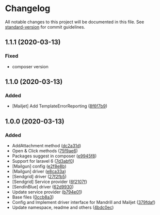 # Changelog

All notable changes to this project will be documented in this file. See [standard-version](https://github.com/conventional-changelog/standard-version) for commit guidelines.

## 1.1.1 (2020-03-13)

### Fixed

* composer version

## 1.1.0 (2020-03-13)

### Added

* [Mailjet] Add TemplateErrorReporting ([8f6f7b9](https://github.com/tightr/laravel-mail-template/commit/8f6f7b9))

## 1.0.0 (2020-03-13)

### Added

* AddAttachment method ([dc2a31d](https://github.com/tightr/laravel-mail-template/commit/dc2a31d))
* Open & Click methods ([75f9ae6](https://github.com/tightr/laravel-mail-template/commit/75f9ae6))
* Packages suggest in composer ([e9945f8](https://github.com/tightr/laravel-mail-template/commit/e9945f8))
* Support for laravel 6 ([7d3abf0](https://github.com/tightr/laravel-mail-template/commit/7d3abf0))
* [Mailgun] config ([e2f8e8b](https://github.com/tightr/laravel-mail-template/commit/e2f8e8b))
* [Mailgun] driver ([e8ca33a](https://github.com/tightr/laravel-mail-template/commit/e8ca33a))
* [Sendgrid] driver ([27f2fb5](https://github.com/tightr/laravel-mail-template/commit/27f2fb5))
* [Sendgrid] Service provider ([6f2107f](https://github.com/tightr/laravel-mail-template/commit/6f2107f))
* [SendInBlue] driver ([62d9930](https://github.com/tightr/laravel-mail-template/commit/62d9930))
* Update service provider ([b794e01](https://github.com/tightr/laravel-mail-template/commit/b794e01))
* Base files ([0ccb8a3](https://github.com/tightr/laravel-mail-template/commit/0ccb8a3))
* Config and Implement driver interface for Mandrill and Mailjet ([379fdaf](https://github.com/tightr/laravel-mail-template/commit/379fdaf))
* Update namespace, readme and others ([4bdc0ec](https://github.com/tightr/laravel-mail-template/commit/4bdc0ec))
